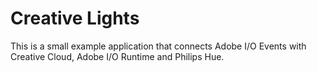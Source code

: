 # Creative Lights

This is a small example application that connects Adobe I/O Events with Creative Cloud, Adobe I/O Runtime and Philips Hue.